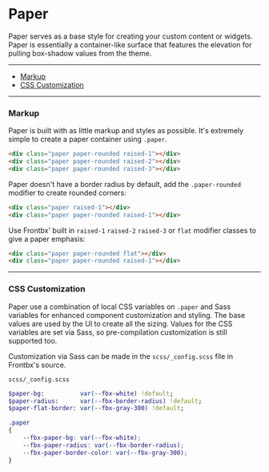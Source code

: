 # Paper

Paper serves as a base style for creating your custom content or widgets. Paper is essentially a container-like surface that features the elevation for pulling box-shadow values from the theme.

---

*   [Markup](#basic-example)
*   [CSS Customization](#css-customization)

---

### Markup

Paper is built with as little markup and styles as possible. It's extremely simple to create a paper container using `.paper`.

<div class="fbx-snippet-demo paper-example">
   <div class="flex-row flex-cols-12 flex-cols-md-4 col-gaps-sm row-gaps-sm align-cols-center pole-sm">
        <div class="paper raised-1"></div>
        <div class="paper raised-2"></div>
        <div class="paper raised-3"></div>
    </div>
</div>


```html
<div class="paper paper-rounded raised-1"></div>
<div class="paper paper-rounded raised-2"></div>
<div class="paper paper-rounded raised-3"></div>
```

Paper doesn't have a border radius by default, add the `.paper-rounded` modifier to create rounded corners:

<div class="fbx-snippet-demo paper-example">
   <div class="flex-row flex-cols-12 flex-cols-md-4 col-gaps-sm row-gaps-sm align-cols-center pole-sm">
        <div class="paper raised-1"></div>
        <div class="paper paper-rounded raised-1"></div>
    </div>
</div>


```html
<div class="paper raised-1"></div>
<div class="paper paper-rounded raised-1"></div>
```

Use Frontbx' built in `raised-1` `raised-2` `raised-3` or `flat` modifier classes to give a paper emphasis:

<div class="fbx-snippet-demo paper-example">
   <div class="flex-row flex-cols-12 flex-cols-md-3 col-gaps-sm row-gaps-sm align-cols-center pole-sm">
        <div class="paper paper-rounded flat"></div>
        <div class="paper paper-rounded raised-1"></div>
    </div>
</div>


```html
<div class="paper paper-rounded flat"></div>
<div class="paper paper-rounded raised-1"></div>
```

---


### CSS Customization

Paper use a combination of local CSS variables on `.paper` and Sass variables for enhanced component customization and styling. The base values are used by the UI to create all the sizing. Values for the CSS variables are set via Sass, so pre-compilation customization is still supported too.

Customization via Sass can be made in the `scss/_config.scss` file in Frontbx's source.

```file-path
scss/_config.scss
```

```sass
$paper-bg:          var(--fbx-white) !default;
$paper-radius:      var(--fbx-border-radius) !default;
$paper-flat-border: var(--fbx-gray-300) !default;
```


```css
.paper
{
    --fbx-paper-bg: var(--fbx-white);
    --fbx-paper-radius: var(--fbx-border-radius);
    --fbx-paper-border-color: var(--fbx-gray-300);
}
    
```
